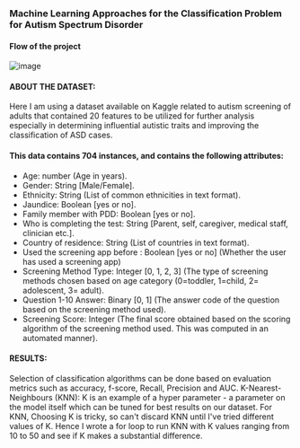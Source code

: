 ### Machine Learning Approaches for the Classification Problem for Autism Spectrum Disorder 

#### Flow of the project

![image](https://user-images.githubusercontent.com/65540050/164676878-e8c4b824-3fc6-4819-ac5a-68f7b71d20a0.png)

 

#### ABOUT THE DATASET:

Here I am using a dataset available on Kaggle related to autism screening of adults that contained 20 features to be utilized for further analysis especially in determining influential autistic traits and improving the classification of ASD cases.

#### This data contains 704 instances, and contains the following attributes:
*	Age: number (Age in years).
*	Gender: String [Male/Female].
*	Ethnicity: String (List of common ethnicities in text format).
* Jaundice: Boolean [yes or no].
*	Family member with PDD: Boolean [yes or no].
*	Who is completing the test: String [Parent, self, caregiver, medical staff, clinician etc.].
*	Country of residence: String (List of countries in text format).
*	Used the screening app before : Boolean [yes or no] (Whether the user has used a screening app)
*	Screening Method Type: Integer [0, 1, 2, 3] (The type of screening methods chosen based on age category (0=toddler, 1=child, 2= adolescent, 3= adult).
*	Question 1-10 Answer: Binary [0, 1] (The answer code of the question based on the screening method used).
*	Screening Score: Integer (The final score obtained based on the scoring algorithm of the screening method used. This was computed in an automated manner).

#### RESULTS:

Selection of classification algorithms can be done based on evaluation metrics such as accuracy, f-score, Recall, Precision and AUC.
K-Nearest-Neighbours (KNN):  K is an example of a hyper parameter - a parameter on the model itself which can be tuned for best results on our dataset.
For KNN, Choosing K is tricky, so can't discard KNN until I've tried different values of K. Hence I wrote a for loop to run KNN with K values ranging from 10 to 50 and see if K makes a substantial difference.

